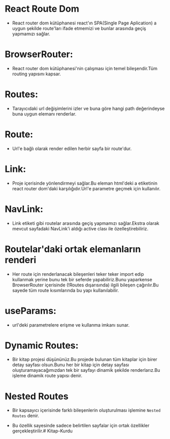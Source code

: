 # React Route Dom

- React router dom kütüphanesi react'ın SPA(Single Page Aplication) a uygun şekilde route'ları ifade etmemizi ve bunlar arasında geçiş yapmamızı sağlar.

# BrowserRouter:

- React router dom kütüphanesi'nin çalışması için temel bileşendir.Tüm routing yapısını kapsar.

# Routes:

- Tarayıcıdaki url değişimlerini izler ve buna göre hangi path değerindeyse buna uygun elemanı renderlar.

# Route:

- Url'e bağlı olarak render edilen herbir sayfa bir route'dur.

# Link:

- Proje içerisinde yönlendirmeyi sağlar.Bu eleman html'deki a etiketinin react router dom'daki karşılığıdır.Url'e parametre geçmek için kullanılır.

# NavLink:

- Link etiketi gibi routelar arasında geçiş yapmamızı sağlar.Ekstra olarak mevcut sayfadaki NavLink'i aldığı active clası ile özelleştirebiliriz.

# Routelar'daki ortak elemanların renderi

- Her route için renderlanacak bileşenleri teker teker import edip kullanmak yerine bunu tek bir seferde yapabiliriz.Bunu yaparkense BrowserRouter içerisinde (!Routes dışarısında) ilgili bileşen çağırılır.Bu sayede tüm route kısımlarında bu yapı kullanılabilir.

# useParams:

- url'deki parametrelere erişme ve kullanma imkanı sunar.

# Dynamic Routes:

- Bir kitap projesi düşününüz.Bu projede bulunan tüm kitaplar için birer detay sayfası olsun.Bunu her bir kitap için detay sayfası oluşturamayacağımızdan tek bir sayfayı dinamik şekilde renderlarız.Bu işleme dinamik route yapısı denir.

# Nested Routes

- Bir kapsayıcı içerisinde farklı bileşenlerin oluşturulması işlemine `Nested Routes` denir.

- Bu özellik sayesinde sadece belirtilen sayfalar için ortak özellikler gerçekleştirilir.# Kitap-Kurdu
